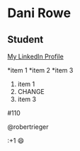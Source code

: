 # Dani Rowe 

## Student

[My LinkedIn Profile](www.linkedin.com/in/danielle-rowe1225)

*item 1
*item 2
*item 3

1. item 1
2. CHANGE
3. item 3

#110

@robertrieger

:+1 :smile: